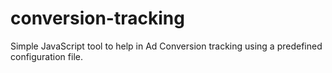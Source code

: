 conversion-tracking
===================

Simple JavaScript tool to help in Ad Conversion tracking using a predefined configuration file.